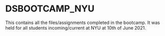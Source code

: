 # DSBOOTCAMP_NYU
This contains all the files/assignments completed in the bootcamp. It was held for all students incoming/current at NYU at 10th of June 2021.
